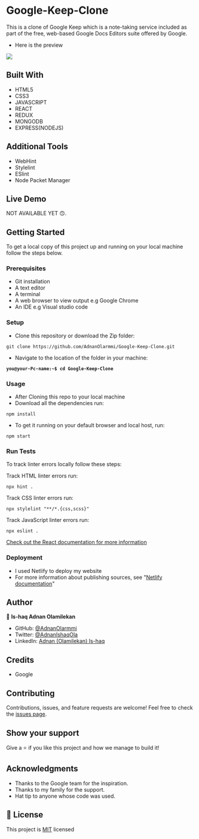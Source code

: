# Google-Keep-Clone
This is a clone of Google Keep which is a note-taking service included as part of the free, web-based Google Docs Editors suite offered by Google.

- Here is the preview
<p>
 <img src="./preview.gif" />
</p>

## Built With

- HTML5
- CSS3
- JAVASCRIPT
- REACT
- REDUX
- MONGODB
- EXPRESS(NODEJS)

## Additional Tools

- WebHint
- Stylelint
- ESlint
- Node Packet Manager


## Live Demo

NOT AVAILABLE YET 🙃.

## Getting Started

To get a local copy of this project up and running on your local machine follow the steps below.

### Prerequisites

- Git installation
- A text editor 
- A terminal
- A web browser to view output e.g Google Chrome
- An IDE e.g Visual studio code

### Setup

- Clone this repository or download the Zip folder:

```
git clone https://github.com/AdnanOlarmmi/Google-Keep-Clone.git
```

- Navigate to the location of the folder in your machine:


**``you@your-Pc-name:~$ cd Google-Keep-Clone``**

### Usage

- After Cloning this repo to your local machine
- Download all the dependencies run:
```
npm install
```
- To get it running on your default browser and local host, run:
```
npm start
```

### Run Tests
To track linter errors locally follow these steps:  

Track HTML linter errors run:
```
npx hint .
```
Track CSS linter errors run:
```
npx stylelint "**/*.{css,scss}"
```
Track JavaScript linter errors run:
```
npx eslint .
```

[Check out the React documentation for more information](https://reactjs.org/docs/create-a-new-react-app.html#create-react-app)

### Deployment

- I used Netlify to deploy my website
- For more information about publishing sources, see "[Netlify documentation](https://www.netlify.com/blog/2016/07/22/deploy-react-apps-in-less-than-30-seconds/)"


## Author 

👤 **Is-haq Adnan Olamilekan**

- GitHub: [@AdnanOlarmmi](https://github.com/adnanolarmmi)
- Twitter: [@AdnanIshaqOla](https://twitter.com/AdnanIshaqOla)
- LinkedIn: [Adnan (Olamilekan) Is-haq](https://linkedin.com/in/adnan-is-haq-olamilekan)

## Credits

- Google

## Contributing

Contributions, issues, and feature requests are welcome!
Feel free to check the [issues page](https://github.com/AdnanOlarmmi/Google-Keep-Clone/issues).

## Show your support

Give a ⭐️ if you like this project and how we manage to build it!

## Acknowledgments

- Thanks to the Google team for the inspiration.
- Thanks to my family for the support.
- Hat tip to anyone whose code was used.

## 📝 License

This project is [MIT](./LICENSE) licensed

